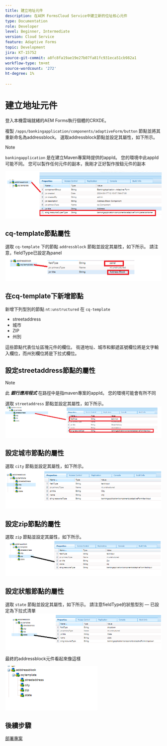 ```yaml
---
title: 建立地址元件
description: 在AEM FormsCloud Service中建立新的位址核心元件
type: Documentation
role: Developer
level: Beginner, Intermediate
version: Cloud Service
feature: Adaptive Forms
topic: Development
jira: KT-15752
source-git-commit: a8fc8fa19ae19e27b07fa81fc931eca51cb982a1
workflow-type: tm+mt
source-wordcount: '272'
ht-degree: 1%

---
```



# 建立地址元件

登入本機雲端就緒的AEM Forms執行個體的CRXDE。

複製 ``/apps/bankingapplication/components/adaptiveForm/button`` 節點並將其重新命名為addressblock。 選取addressblock節點並設定其屬性，如下所示。

>[!NOTE]
>
> ``bankingapplication`` 是在建立Maven專案時提供的appId。 您的環境中此appId可能不同。 您可以製作任何元件的副本，我剛才正好製作按鈕元件的副本


![address-bloc](assets/address-properties.png)

## cq-template節點屬性

選取 ``cq-template`` 下的節點 ``addressblock`` 節點並設定其屬性，如下所示。 請注意，fieldType已設定為panel
![cq-template](assets/cq-template.png)

## 在cq-template下新增節點

新增下列型別的節點 ``nt:unstructured`` 在 ``cq-template``

* streetaddress
* 城市
* ZIP
* 州別

這些節點代表位址區塊元件的欄位。 街道地址、城市和郵遞區號欄位將是文字輸入欄位，而州別欄位將是下拉式欄位。

## 設定streetaddress節點的屬性

>[!NOTE]
>
> 此 **_銀行應用程式_** 在路徑中是指maven專案的appId。 您的環境可能會有所不同

選取 ``streetaddress`` 節點並設定其屬性，如下所示。
![street-address](assets/streetaddress.png)

## 設定城市節點的屬性

選取 ``city`` 節點並設定其屬性，如下所示。
![城市](assets/city.png)

## 設定zip節點的屬性

選取 ``zip`` 節點並設定其屬性，如下所示。
![zip](assets/zip.png)

## 設定狀態節點的屬性

選取 ``state`` 節點並設定其屬性，如下所示。 請注意fieldType的狀態型別 — 已設定為下拉式清單
![state](assets/state.png)

最終的addressblock元件看起來像這樣

![final-address](assets/crx-address-block.png)

## 後續步驟

[部署專案](./deploy-your-project.md)




